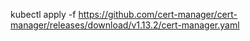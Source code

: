 kubectl apply -f https://github.com/cert-manager/cert-manager/releases/download/v1.13.2/cert-manager.yaml